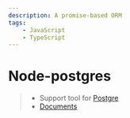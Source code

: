 ```yaml
---
description: A promise-based ORM
tags:
    - JavaScript
    - TypeScript
---
```


# Node-postgres

> - Support tool for [Postgre](/docs/technologies/database/relational/PostgreSQL.md)
> - [Documents](https://node-postgres.com/)
